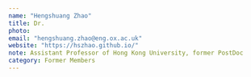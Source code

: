 ```yaml
---
name: "Hengshuang Zhao"
title: Dr.
photo: 
email: "hengshuang.zhao@eng.ox.ac.uk"
website: "https://hszhao.github.io/"
note: Assistant Professor of Hong Kong University, former PostDoc
category: Former Members
---
```

